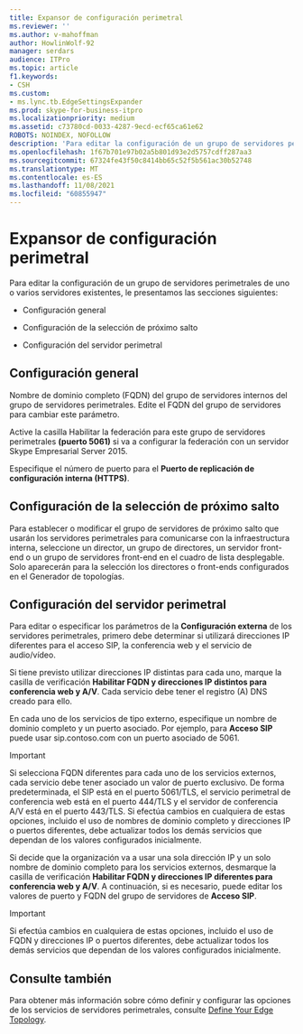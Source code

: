 ```yaml
---
title: Expansor de configuración perimetral
ms.reviewer: ''
ms.author: v-mahoffman
author: HowlinWolf-92
manager: serdars
audience: ITPro
ms.topic: article
f1.keywords:
- CSH
ms.custom:
- ms.lync.tb.EdgeSettingsExpander
ms.prod: skype-for-business-itpro
ms.localizationpriority: medium
ms.assetid: c73780cd-0033-4287-9ecd-ecf65ca61e62
ROBOTS: NOINDEX, NOFOLLOW
description: 'Para editar la configuración de un grupo de servidores perimetrales de uno o varios servidores existentes, le presentamos las secciones siguientes:'
ms.openlocfilehash: 1f67b701e97b02a5b801d93e2d5757cdff287aa3
ms.sourcegitcommit: 67324fe43f50c8414bb65c52f5b561ac30b52748
ms.translationtype: MT
ms.contentlocale: es-ES
ms.lasthandoff: 11/08/2021
ms.locfileid: "60855947"
---
```

# <a name="edge-settings-expander"></a>Expansor de configuración perimetral

Para editar la configuración de un grupo de servidores perimetrales de uno o varios servidores existentes, le presentamos las secciones siguientes:

- Configuración general

- Configuración de la selección de próximo salto

- Configuración del servidor perimetral


## <a name="general-settings"></a>Configuración general

Nombre de dominio completo (FQDN) del grupo de servidores internos del grupo de servidores perimetrales. Edite el FQDN del grupo de servidores para cambiar este parámetro.

Active la casilla Habilitar la federación para este grupo de servidores perimetrales **(puerto 5061)** si va a configurar la federación con un servidor Skype Empresarial Server 2015.

Especifique el número de puerto para el **Puerto de replicación de configuración interna (HTTPS)**.

## <a name="next-hop-selection-settings"></a>Configuración de la selección de próximo salto

Para establecer o  modificar el grupo de servidores de próximo salto que usarán los servidores perimetrales para comunicarse con la infraestructura interna, seleccione un director, un grupo de directores, un servidor front-end o un grupo de servidores front-end en el cuadro de lista desplegable. Solo aparecerán para la selección los directores o front-ends configurados en el Generador de topologías.

## <a name="edge-server-configuration"></a>Configuración del servidor perimetral

Para editar o especificar los parámetros de la **Configuración externa** de los servidores perimetrales, primero debe determinar si utilizará direcciones IP diferentes para el acceso SIP, la conferencia web y el servicio de audio/vídeo.

Si tiene previsto utilizar direcciones IP distintas para cada uno, marque la casilla de verificación **Habilitar FQDN y direcciones IP distintos para conferencia web y A/V**. Cada servicio debe tener el registro (A) DNS creado para ello.

En cada uno de los servicios de tipo externo, especifique un nombre de dominio completo y un puerto asociado. Por ejemplo, para **Acceso SIP** puede usar sip.contoso.com con un puerto asociado de 5061.

> [!IMPORTANT]
> Si selecciona FQDN diferentes para cada uno de los servicios externos, cada servicio debe tener asociado un valor de puerto exclusivo. De forma predeterminada, el SIP está en el puerto 5061/TLS, el servicio perimetral de conferencia web está en el puerto 444/TLS y el servidor de conferencia A/V está en el puerto 443/TLS. Si efectúa cambios en cualquiera de estas opciones, incluido el uso de nombres de dominio completo y direcciones IP o puertos diferentes, debe actualizar todos los demás servicios que dependan de los valores configurados inicialmente.

Si decide que la organización va a usar una sola dirección IP y un solo nombre de dominio completo para los servicios externos, desmarque la casilla de verificación **Habilitar FQDN y direcciones IP diferentes para conferencia web y A/V**. A continuación, si es necesario, puede editar los valores de puerto y FQDN del grupo de servidores de **Acceso SIP**.

> [!IMPORTANT]
> Si efectúa cambios en cualquiera de estas opciones, incluido el uso de FQDN y direcciones IP o puertos diferentes, debe actualizar todos los demás servicios que dependan de los valores configurados inicialmente.

## <a name="see-also"></a>Consulte también

Para obtener más información sobre cómo definir y configurar las opciones de los servicios de servidores perimetrales, consulte [Define Your Edge Topology](/previous-versions/office/lync-server-2013/lync-server-2013-define-your-edge-topology).